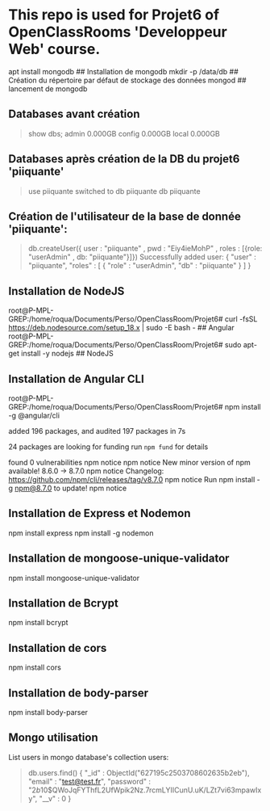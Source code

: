 # This repo is used for Projet6 of OpenClassRooms 'Developpeur Web' course.

apt install mongodb ## Installation de mongodb
mkdir -p /data/db ## Création du répertoire par défaut de stockage des données
mongod ## lancement de mongodb

## Databases avant création 
> show dbs;
admin   0.000GB
config  0.000GB
local   0.000GB
## Databases après création de la DB du projet6 'piiquante'
> use piiquante
switched to db piiquante
> db
piiquante

## Création de l'utilisateur de la base de donnée 'piiquante':
> db.createUser({ user : "piiquante" , pwd : "Eiy4ieMohP" , roles : [{role: "userAdmin" , db: "piiquante"}]})
Successfully added user: {
	"user" : "piiquante",
	"roles" : [
		{
			"role" : "userAdmin",
			"db" : "piiquante"
		}
	]
}

## Installation de NodeJS
root@P-MPL-GREP:/home/roqua/Documents/Perso/OpenClassRoom/Projet6# curl -fsSL https://deb.nodesource.com/setup_18.x | sudo -E bash - ## Angular
root@P-MPL-GREP:/home/roqua/Documents/Perso/OpenClassRoom/Projet6# sudo apt-get install -y nodejs ## NodeJS

## Installation de Angular CLI
root@P-MPL-GREP:/home/roqua/Documents/Perso/OpenClassRoom/Projet6# npm install -g @angular/cli

added 196 packages, and audited 197 packages in 7s

24 packages are looking for funding
  run `npm fund` for details

found 0 vulnerabilities
npm notice 
npm notice New minor version of npm available! 8.6.0 -> 8.7.0
npm notice Changelog: https://github.com/npm/cli/releases/tag/v8.7.0
npm notice Run npm install -g npm@8.7.0 to update!
npm notice 

## Installation de Express et Nodemon
npm install express
npm install -g nodemon

## Installation de mongoose-unique-validator
npm install mongoose-unique-validator

## Installation de Bcrypt
npm install bcrypt

## Installation de cors
npm install cors

## Installation de body-parser
npm install body-parser




## Mongo utilisation
List users in mongo database's collection users:
> db.users.find()
{ "_id" : ObjectId("627195c2503708602635b2eb"), "email" : "test@test.fr", "password" : "$2b$10$QWoJqFYThfL2UfWpik2Nz.7rcmLYIICunU.uK/LZt7vi63mpawIxy", "__v" : 0 }

